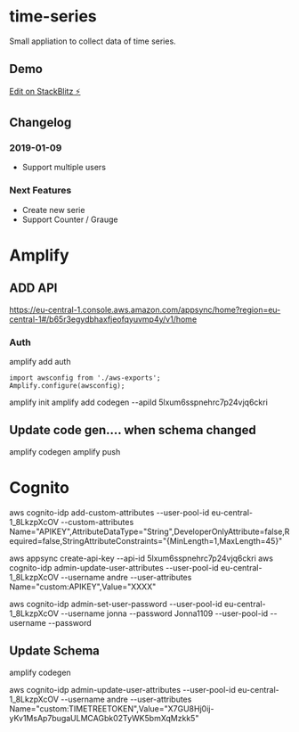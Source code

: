 # time-series

Small appliation to collect data of time series.

## Demo

[Edit on StackBlitz ⚡️](https://stackblitz.com/edit/time-series)

## Changelog
### 2019-01-09

* Support multiple users

### Next Features

* Create new serie
* Support Counter / Grauge

# Amplify
## ADD API
https://eu-central-1.console.aws.amazon.com/appsync/home?region=eu-central-1#/b65r3egydbhaxfjeofqyuvmp4y/v1/home

### Auth
amplify add auth

``` 
import awsconfig from './aws-exports';
Amplify.configure(awsconfig);
``` 

amplify init
amplify add codegen --apiId 5lxum6sspnehrc7p24vjq6ckri

## Update code gen.... when schema changed
amplify codegen
amplify push

# Cognito

aws cognito-idp add-custom-attributes --user-pool-id eu-central-1_8LkzpXcOV --custom-attributes Name="APIKEY",AttributeDataType="String",DeveloperOnlyAttribute=false,Required=false,StringAttributeConstraints="{MinLength=1,MaxLength=45}"

aws appsync create-api-key --api-id 5lxum6sspnehrc7p24vjq6ckri
aws cognito-idp admin-update-user-attributes --user-pool-id eu-central-1_8LkzpXcOV --username andre --user-attributes Name="custom:APIKEY",Value="XXXX"

aws cognito-idp admin-set-user-password --user-pool-id eu-central-1_8LkzpXcOV --username jonna --password Jonna1109
--user-pool-id <value>
--username <value>
--password <value>

## Update Schema
amplify codegen

aws cognito-idp admin-update-user-attributes --user-pool-id eu-central-1_8LkzpXcOV --username andre --user-attributes Name="custom:TIMETREETOKEN",Value="X7GU8Hj0ij-yKv1MsAp7bugaULMCAGbk02TyWK5bmXqMzkk5"
